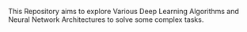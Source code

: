 This Repository aims to explore Various Deep Learning Algorithms and Neural Network Architectures to solve some complex tasks.
